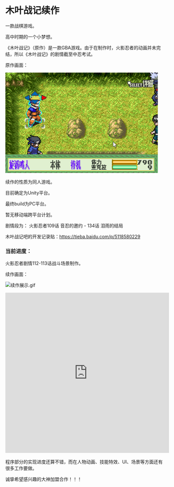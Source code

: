 # 木叶战记续作

一款战棋游戏。

高中时期的一个小梦想。

《木叶战记》（原作）是一款GBA游戏。由于在制作时，火影忍者的动画并未完结，所以《木叶战记》的剧情截至中忍考试。

原作画面：

![原作展示.gif](./Blog/原作展示.gif)

续作的性质为同人游戏。

目前确定为Unity平台。

最终build为PC平台。

暂无移动端跨平台计划。

剧情段为：
火影忍者109话 音忍的邀约 - 134话 泪雨的结局

木叶战记吧的开发记录贴：https://tieba.baidu.com/p/5118580229

### 当前进度：

火影忍者剧情112-113话战斗场景制作。

续作画面：

![续作展示.gif](./Blog/续作展示.gif)

<iframe height=498 width=510 src="http://player.youku.com/embed/XNjcyMDU4Njg0" frameborder=0 allowfullscreen></iframe>

程序部分的实现进度还算不错，而在人物动画、技能特效、UI、场景等方面还有很多工作要做。

诚挚希望感兴趣的大神加盟合作！！！
